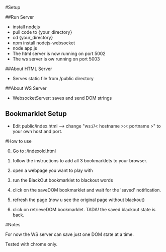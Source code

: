 #Setup

##Run Server

- install nodejs
- pull code to {your_directory}
- cd {your_directory}
- npm install nodejs-websocket
- node app.js
- The html server is now running on port 5002
- The ws server is ow running on port 5003

##About HTML Server
- Serves static file from /public directory

##About WS Server
- WebsocketServer: saves and send DOM strings

## Bookmarklet Setup
- Edit public/index.html --> change "ws://< hostname >:< portname >" to your own host and port.


#How to use

0) Go to <host>:<port>/indexold.html

1) follow the instructions to add all 3 bookmarklets to your browser.

2) open a webpage you want to play with

3) run the BlackOut bookmarklet to blackout words

4) click on the saveDOM bookmarklet and wait for the 'saved' notification.

5) refresh the page (now u see the original page without blackout)

6) click on retrieveDOM bookmarklet. TADA! the saved blackout state is back.


#Notes

For now the WS server can save just one DOM state at a time. 

Tested with chrome only. 
